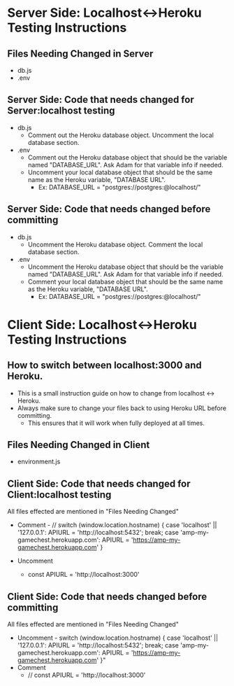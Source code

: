 # Server Side: Localhost<->Heroku Testing Instructions
## Files Needing Changed in Server

- db.js
- .env

## Server Side: Code that needs changed for Server:localhost testing
- db.js
    - Comment out the Heroku database object. Uncomment the local database section.
- .env
    - Comment out the Heroku database object that should be the variable named "DATABASE_URL". Ask Adam for that variable info if needed.
    - Uncomment your local database object that should be the same name as the Heroku variable, "DATABASE URL".
        - Ex: DATABASE_URL = "postgres://postgres:<yourPersonalPassword>@localhost/<nameYouGaveYourLocalDatabase>"
## Server Side: Code that needs changed before committing
- db.js
    - Uncomment the Heroku database object. Comment the local database section.
- .env
    - Uncomment the Heroku database object that should be the variable named "DATABASE_URL". Ask Adam for that variable info if needed.
    - Comment your local database object that should be the same name as the Heroku variable, "DATABASE URL".
        - Ex: DATABASE_URL = "postgres://postgres:<yourPersonalPassword>@localhost/<nameYouGaveYourLocalDatabase>"

# Client Side: Localhost<->Heroku Testing Instructions
## How to switch between localhost:3000 and Heroku.

- This is a small instruction guide on how to change from localhost <-> Heroku.
- Always make sure to change your files back to using Heroku URL before committing.
    - This ensures that it will work when fully deployed at all times.

## Files Needing Changed in Client

- environment.js

## Client Side: Code that needs changed for Client:localhost testing
All files effected are mentioned in "Files Needing Changed"
- Comment 
        - // switch (window.location.hostname) {
        case 'localhost' || '127.0.0.1':
            APIURL = 'http://localhost:5432';
            break;
        case 'amp-my-gamechest.herokuapp.com':
            APIURL = 'https://amp-my-gamechest.herokuapp.com'
            }

- Uncomment
    - const APIURL = 'http://localhost:3000'
## Client Side: Code that needs changed before committing
All files effected are mentioned in "Files Needing Changed"
- Uncomment 
        - switch (window.location.hostname) {
        case 'localhost' || '127.0.0.1':
            APIURL = 'http://localhost:5432';
            break;
        case 'amp-my-gamechest.herokuapp.com':
            APIURL = 'https://amp-my-gamechest.herokuapp.com'
            }"
- Comment
    - // const APIURL = 'http://localhost:3000'
